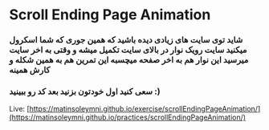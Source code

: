 # Scroll Ending Page Animation

### شاید توی سایت های زیادی دیده باشید که همین جوری که شما اسکرول میکنید سایت رویک نوار در بالای سایت تکمیل میشه و وقتی به اخر سایت میرسید این نوار هم به اخر صفحه میچسبه این تمرین هم به همین شکله و کارش همینه

### سعی کنید اول خودتون بزنید بعد کد رو ببینید :)

Live: [https://matinsoleymni.github.io/exercise/scrollEndingPageAnimation/](https://matinsoleymni.github.io/practices/scrollEndingPageAnimation/)
